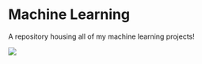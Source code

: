 # Machine Learning

A repository housing all of my machine learning projects!

<img src="https://m.media-amazon.com/images/M/MV5BYzI1ZmZhOTgtNzQyZS00MzdlLTlhNGMtMWU1ODBjZjFkMDU0XkEyXkFqcGdeQXVyNjUxMjc1OTM@._V1_.jpg"></img>
